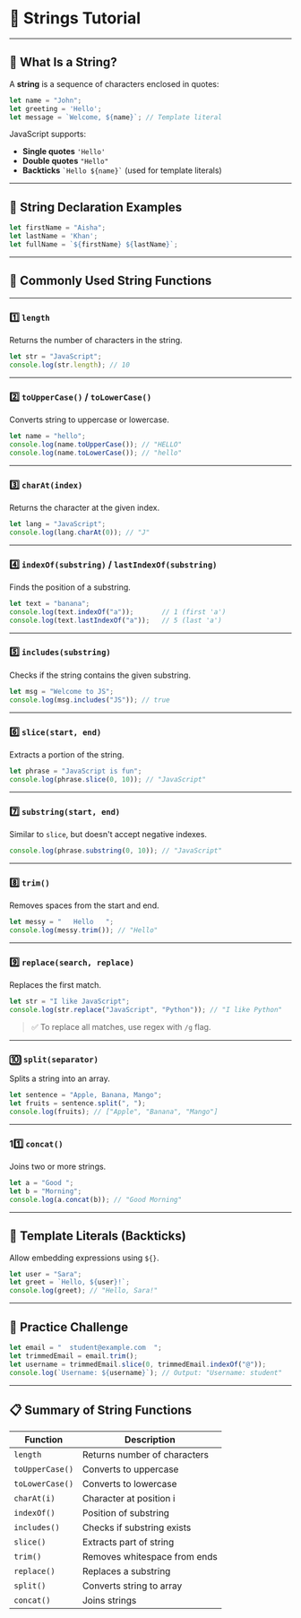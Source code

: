 # 📘 Strings Tutorial

---

## 🔹 What Is a String?

A **string** is a sequence of characters enclosed in quotes:

```javascript
let name = "John";
let greeting = 'Hello';
let message = `Welcome, ${name}`; // Template literal
```

JavaScript supports:

* **Single quotes** `'Hello'`
* **Double quotes** `"Hello"`
* **Backticks** `` `Hello ${name}` `` (used for template literals)

---

## 🔹 String Declaration Examples

```javascript
let firstName = "Aisha";
let lastName = 'Khan';
let fullName = `${firstName} ${lastName}`;
```

---

## 🔹 Commonly Used String Functions

---

### 1️⃣ `length`

Returns the number of characters in the string.

```javascript
let str = "JavaScript";
console.log(str.length); // 10
```

---

### 2️⃣ `toUpperCase()` / `toLowerCase()`

Converts string to uppercase or lowercase.

```javascript
let name = "hello";
console.log(name.toUpperCase()); // "HELLO"
console.log(name.toLowerCase()); // "hello"
```

---

### 3️⃣ `charAt(index)`

Returns the character at the given index.

```javascript
let lang = "JavaScript";
console.log(lang.charAt(0)); // "J"
```

---

### 4️⃣ `indexOf(substring)` / `lastIndexOf(substring)`

Finds the position of a substring.

```javascript
let text = "banana";
console.log(text.indexOf("a"));       // 1 (first 'a')
console.log(text.lastIndexOf("a"));   // 5 (last 'a')
```

---

### 5️⃣ `includes(substring)`

Checks if the string contains the given substring.

```javascript
let msg = "Welcome to JS";
console.log(msg.includes("JS")); // true
```

---

### 6️⃣ `slice(start, end)`

Extracts a portion of the string.

```javascript
let phrase = "JavaScript is fun";
console.log(phrase.slice(0, 10)); // "JavaScript"
```

---

### 7️⃣ `substring(start, end)`

Similar to `slice`, but doesn't accept negative indexes.

```javascript
console.log(phrase.substring(0, 10)); // "JavaScript"
```

---

### 8️⃣ `trim()`

Removes spaces from the start and end.

```javascript
let messy = "   Hello   ";
console.log(messy.trim()); // "Hello"
```

---

### 9️⃣ `replace(search, replace)`

Replaces the first match.

```javascript
let str = "I like JavaScript";
console.log(str.replace("JavaScript", "Python")); // "I like Python"
```

> ✅ To replace all matches, use regex with `/g` flag.

---

### 🔟 `split(separator)`

Splits a string into an array.

```javascript
let sentence = "Apple, Banana, Mango";
let fruits = sentence.split(", ");
console.log(fruits); // ["Apple", "Banana", "Mango"]
```

---

### 11️⃣ `concat()`

Joins two or more strings.

```javascript
let a = "Good ";
let b = "Morning";
console.log(a.concat(b)); // "Good Morning"
```

---

## 🔹 Template Literals (Backticks)

Allow embedding expressions using `${}`.

```javascript
let user = "Sara";
let greet = `Hello, ${user}!`;
console.log(greet); // "Hello, Sara!"
```

---

## 🧠 Practice Challenge

```javascript
let email = "  student@example.com  ";
let trimmedEmail = email.trim();
let username = trimmedEmail.slice(0, trimmedEmail.indexOf("@"));
console.log(`Username: ${username}`); // Output: "Username: student"
```

---

## 📋 Summary of String Functions

| Function        | Description                  |
| --------------- | ---------------------------- |
| `length`        | Returns number of characters |
| `toUpperCase()` | Converts to uppercase        |
| `toLowerCase()` | Converts to lowercase        |
| `charAt(i)`     | Character at position i      |
| `indexOf()`     | Position of substring        |
| `includes()`    | Checks if substring exists   |
| `slice()`       | Extracts part of string      |
| `trim()`        | Removes whitespace from ends |
| `replace()`     | Replaces a substring         |
| `split()`       | Converts string to array     |
| `concat()`      | Joins strings                |
